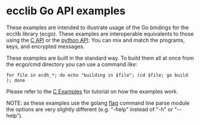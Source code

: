 # ecclib Go API examples

These examples are intended to illustrate usage of the Go bindings for
the ecclib library (ecgo). These examples are interoperable equivalents to
those using the [C API](../../examples/) or the
[python API](../../python/examples/). You can mix and match the programs, keys,
and encrypted messages.

These examples are built in the standard way. To build them all at once from
the ecgo/cmd directory you can use a command *like*:

```
for file in ecdh_*; do echo "building in $file"; (cd $file; go build ); done
```

Please refer to the [C Examples](../../examples/) for tutorial on how the
examples work. 

NOTE: as these examples use the golang [flag](https://godoc.org/flag) command
line parse module the options are very slightly different (e.g. "-help" instead
of "-h" or "--help").
